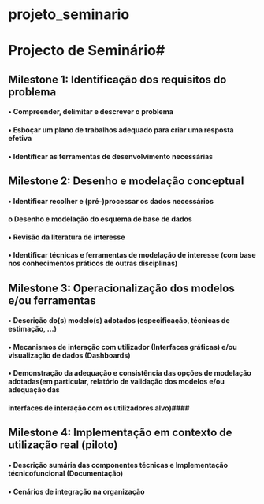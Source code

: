 # projeto_seminario
# Projecto de Seminário#

## Milestone 1: Identificação dos requisitos do problema ##
#### • Compreender, delimitar e descrever o problema ####
#### • Esboçar um plano de trabalhos adequado para criar uma resposta efetiva ####
#### • Identificar as ferramentas de desenvolvimento necessárias ####

## Milestone 2: Desenho e modelação conceptual ##
#### • Identificar recolher e (pré-)processar os dados necessários #### 
#### o Desenho e modelação do esquema de base de dados #### 
#### • Revisão da literatura de interesse #### 
#### • Identificar técnicas e ferramentas de modelação de interesse (com base nos conhecimentos práticos de outras disciplinas) #### 

## Milestone 3: Operacionalização dos modelos e/ou ferramentas ##
#### • Descrição do(s) modelo(s) adotados (especificação, técnicas de estimação, …) #### 
#### • Mecanismos de interação com utilizador (Interfaces gráficas) e/ou visualização de dados (Dashboards) #### 
#### • Demonstração da adequação e consistência das opções de modelação adotadas(em particular, relatório de validação dos modelos e/ou adequação das #### 
#### interfaces de interação com os utilizadores alvo)#### 

## Milestone 4: Implementação em contexto de utilização real (piloto) ##
#### • Descrição sumária das componentes técnicas e Implementação técnicofuncional (Documentação) #### 
#### • Cenários de integração na organização #### 

